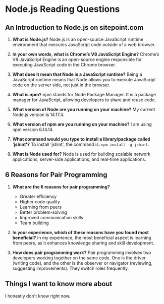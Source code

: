 # Node.js Reading Questions

## An Introduction to Node.js on sitepoint.com

1. **What is Node.js?**
   Node.js is an open-source JavaScript runtime environment that executes JavaScript code outside of a web browser.

2. **In your own words, what is Chrome’s V8 JavaScript Engine?**
   Chrome’s V8 JavaScript Engine is an open-source engine responsible for executing JavaScript code in the Chrome browser.

3. **What does it mean that Node is a JavaScript runtime?**
   Being a JavaScript runtime means that Node allows you to execute JavaScript code on the server side, not just in the browser.

4. **What is npm?**
   npm stands for Node Package Manager. It is a package manager for JavaScript, allowing developers to share and reuse code.

5. **What version of Node are you running on your machine?**
   My current Node.js version is 14.17.4.

6. **What version of npm are you running on your machine?**
   I am using npm version 6.14.14.

7. **What command would you type to install a library/package called 'jshint'?**
   To install 'jshint', the command is: `npm install -g jshint`.

8. **What is Node used for?**
   Node is used for building scalable network applications, server-side applications, and real-time applications.

## 6 Reasons for Pair Programming
1. **What are the 6 reasons for pair programming?**
   - Greater efficiency
   - Higher code quality
   - Learning from peers
   - Better problem-solving
   - Improved communication skills
   - Team building

2. **In your experience, which of these reasons have you found most beneficial?**
   In my experience, the most beneficial aspect is learning from peers, as it enhances knowledge sharing and skill development.

3. **How does pair programming work?**
   Pair programming involves two developers working together on the same code. One is the driver (writing code), and the other is the observer or navigator (reviewing, suggesting improvements). They switch roles frequently.

## Things I want to know more about

I honestly don't know right now.

